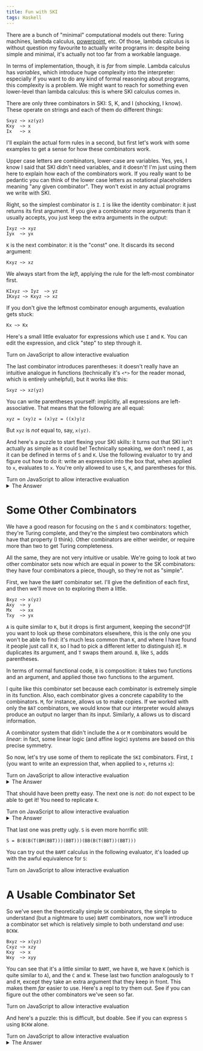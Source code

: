 ```yaml
---
title: Fun with SKI
tags: Haskell
---
```


<script src="../code/ski/script.js"></script>
<style>
input[type=text] {
    border:0;
    outline:0;
}
input[type=text]:focus {
    outline:none!important;
}
</style>

There are a bunch of "minimal" computational models out there: Turing machines,
lambda calculus,
[powerpoint](https://www.andrew.cmu.edu/user/twildenh/PowerPointTM/Paper.pdf), etc.
Of those, lambda calculus is without question my favourite to actually write
programs in: despite being simple and minimal, it's actually not too far from a
workable language.

In terms of implementation, though, it is *far* from simple.
Lambda calculus has *variables*, which introduce huge complexity into the
interpreter: especially if you want to do any kind of formal reasoning about
programs, this complexity is a problem.
We might want to reach for something even lower-level than lambda calculus: this
is where SKI calculus comes in.

There are only three combinators in SKI: S, K, and I (shocking, I know).
These operate on strings and each of them do different things:

```
Sxyz ~> xz(yz)
Kxy  ~> x
Ix   ~> x
```

I'll explain the actual form rules in a second, but first let's work with some
examples to get a sense for how these combinators work.

Upper case letters are combinators, lower-case are variables.
Yes, yes, I know I said that SKI didn't need variables, and it doesn't!
I'm just using them here to explain how each of the combinators work.
If you really want to be pedantic you can think of the lower case letters as
notational placeholders meaning "any given combinator".
They won't exist in any actual programs we write with SKI.

Right, so the simplest combinator is `I`.
`I` is like the identity combinator: it just returns its first argument.
If you give a combinator more arguments than it usually accepts, you just keep
the extra arguments in the output:

```
Ixyz ~> xyz
Iyx  ~> yx
```

`K` is the next combinator: it is the "const" one.
It discards its second argument:

```
Kxyz ~> xz
```

We always start from the *left*, applying the rule for the left-most combinator
first.

```
KIxyz ~> Iyz  ~> yz
IKxyz ~> Kxyz ~> xz
```

If you don't give the leftmost combinator enough arguments, evaluation gets
stuck:

```
Kx ~> Kx
```

Here's a small little evaluator for expressions which use `I` and `K`.
You can edit the expression, and click "step" to step through it.

<p id="KI"></p><script>
small_repl(
  { input_id: "KI"
  , output_lines: 2
  , initial_expr: "IKxyz"
  , allowed_combos: [Comb.K, Comb.I]
  }
);
</script><noscript>Turn on JavaScript to allow interactive evaluation</noscript>

The last combinator introduces parentheses: it doesn't really have an intuitive
analogue in functions (technically it's `<*>` for the reader monad, which is
entirely unhelpful), but it works like this:

```
Sxyz ~> xz(yz)
```

You can write parentheses yourself: implicitly, all expressions are left-associative.
That means that the following are all equal:

```
xyz = (xy)z = (x)yz = ((x)y)z
```

But `xyz` is *not* equal to, say, `x(yz)`.

And here's a puzzle to start flexing your SKI skills: it turns out that SKI
isn't actually as simple as it could be!
Technically speaking, we don't need `I`, as it can be defined in terms of `S`
and `K`.
Use the following evaluator to try and figure out how to do it: write an
expression into the box that, when applied to `x`, evaluates to `x`.
You're only allowed to use `S`, `K`, and parentheses for this.

<p id="SKI"></p><script>
small_tester(
  { input_id: "SKI"
  , output_lines: 5
  , input_width: 5
  , initial_expr: ""
  , vars: "x"
  , expect: "x" 
  , allowed_combos: [Comb.S, Comb.K]
  }
);
</script><noscript>Turn on JavaScript to allow interactive evaluation</noscript>

<details><summary>The Answer</summary>
`I = SKK = SKS`
</details>

# Some Other Combinators

We have a good reason for focusing on the `S` and `K` combinators: together,
they're Turing complete, and they're the simplest two combinators which have
that property (I think).
Other combinators are either weirder, or require more than two to get Turing
completeness.

All the same, they are not very intuitive or usable.
We're going to look at two other combinator sets now which are equal in power to
the SK combinators: they have four combinators a piece, though, so they're not
as "simple".

First, we have the `BAMT` combinator set.
I'll give the definition of each first, and then we'll move on to exploring them
a little.

```
Bxyz ~> x(yz)
Axy  ~> y
Mx   ~> xx
Txy  ~> yx
```

`A` is quite similar to `K`, but it drops is first argument, keeping the
second^[If you want to look up these combinators elsewhere, this is the only one
you won't be able to find: it's much less common than `K`, and where I have
found it people just call it `K`, so I had to pick a different letter to
distinguish it].
`M` duplicates its argument, and `T` swaps them around.
`B`, like `S`, adds parentheses.

In terms of normal functional code, `B` is composition: it takes two functions
and an argument, and applied those two functions to the argument.

I quite like this combinator set because each combinator is extremely simple in
its function.
Also, each combinator gives a concrete capability to the combinators.
`M`, for instance, allows us to make copies.
If we worked with only the `BAT` combinators, we would know that our interpreter
would always produce an output no larger than its input.
Similarly, `A` allows us to discard information.

A combinator system that didn't include the `A` or `M` combinators would be
*linear*: in fact, some linear logic (and affine logic) systems are based on
this precise symmetry.

So now, let's try use some of them to replicate the `SKI` combinators.
First, `I` (you want to write an expression that, when applied to `x`, returns
`x`):

<p id="BAMTtoI"></p><script>
small_tester(
  { input_id: "BAMTtoI"
  , output_lines: 2
  , input_width: 3
  , initial_expr: ""
  , vars: "x"
  , expect: "x" 
  , allowed_combos: [Comb.B, Comb.A, Comb.M, Comb.T]
  }
);
</script><noscript>Turn on JavaScript to allow interactive evaluation</noscript>

<details><summary>The Answer</summary>
`A` followed by anything (so `AB`, `AT`, `AM`, etc) will give you a combinator
equivalent to `I`.
</details>

That should have been pretty easy.
The next one is *not*: do not expect to be able to get it!
You need to replicate `K`.

<p id="BAMTtoK"></p><script>
small_tester(
  { input_id: "BAMTtoK"
  , output_lines: 5
  , initial_expr: ""
  , vars: "xy"
  , expect: "x" 
  , allowed_combos: [Comb.B, Comb.A, Comb.M, Comb.T]
  }
);
</script><noscript>Turn on JavaScript to allow interactive evaluation</noscript>

<details><summary>The Answer</summary>
Either of the following would work:

```
B(TA)(BBT)
B(B(TA)B)T
```
</details>

That last one was pretty ugly.
`S` is even more horrific still:

```
S = B(B(B(T(BM(BBT)))(BBT)))(BB(B(T(BBT))(BBT)))
```

You can try out the `BAMT` calculus in the following evaluator, it's loaded up
with the awful equivalence for `S`:

<p id="BAMTtoS"></p><script>
small_repl(
  { input_id: "BAMTtoS"
  , output_lines: 5
  , input_width: 30
  , initial_expr: "B(B(B(T(BM(BBT)))(BBT)))(BB(B(T(BBT))(BBT)))xyz"
  , allowed_combos: [Comb.B, Comb.A, Comb.M, Comb.T]
  }
);
</script><noscript>Turn on JavaScript to allow interactive evaluation</noscript>

# A Usable Combinator Set

So we've seen the theoretically simple `SK` combinators, the simple to
understand (but a nightmare to use) `BAMT` combinators, now we'll introduce a
combinator set which is relatively simple to both understand *and* use: `BCKW`.

```
Bxyz ~> x(yz)
Cxyz ~> xzy
Kxy  ~> x
Wxy  ~> xyy
```

You can see that it's a little similar to `BAMT`, we have `B`, we have `K`
(which is quite similar to `A`), and the `C` and `W`.
These last two function analogously to `T` and `M`, except they take an extra
argument that they keep in front.
This makes them *far* easier to use.
Here's a repl to try them out.
See if you can figure out the other combinators we've seen so far.

<p id="BCKW"></p><script>
small_repl(
  { input_id: "BCKW"
  , output_lines: 5
  , initial_expr: ""
  , allowed_combos: [Comb.B, Comb.C, Comb.K, Comb.W]
  }
);
</script><noscript>Turn on JavaScript to allow interactive evaluation</noscript>


And here's a puzzle: this is difficult, but doable.
See if you can express `S` using `BCKW` alone.

<p id="BCKWtoS"></p><script>
small_tester(
  { input_id: "BCKWtoS"
  , output_lines: 5
  , initial_expr: ""
  , vars: "xyz"
  , expect: "xz(yz)"
  , allowed_combos: [Comb.B, Comb.C, Comb.K, Comb.W]
  }
);
</script><noscript>Turn on JavaScript to allow interactive evaluation</noscript>

<details><summary>The Answer</summary>
```
S = B(BW)(BBC)
```
</details>
